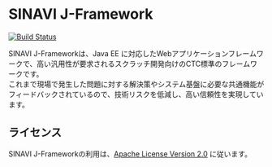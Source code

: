 SINAVI J-Framework
==========

[![Build Status](https://travis-ci.org/ctc-g/sinavi-jfw.svg?branch=master)](https://travis-ci.org/ctc-g/sinavi-jfw)

SINAVI J-Frameworkは、Java EE に対応したWebアプリケーションフレームワークで、高い汎用性が要求されるスクラッチ開発向けのCTC標準のフレームワークです。  
これまで現場で発生した問題に対する解決策やシステム基盤に必要な共通機能がフィードバックされているので、技術リスクを低減し、高い信頼性を実現しています。


## ライセンス

  SINAVI J-Frameworkの利用は、[Apache License Version 2.0][Apache License] に従います。
  
[Apache License]: http://www.apache.org/licenses/LICENSE-2.0

